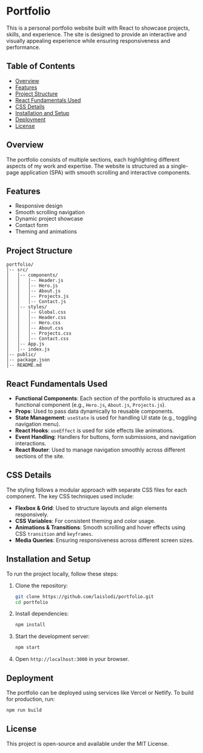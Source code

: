 # Portfolio

This is a personal portfolio website built with React to showcase projects, skills, and experience. The site is designed to provide an interactive and visually appealing experience while ensuring responsiveness and performance.

## Table of Contents
- [Overview](#overview)
- [Features](#features)
- [Project Structure](#project-structure)
- [React Fundamentals Used](#react-fundamentals-used)
- [CSS Details](#css-details)
- [Installation and Setup](#installation-and-setup)
- [Deployment](#deployment)
- [License](#license)

## Overview
The portfolio consists of multiple sections, each highlighting different aspects of my work and expertise. The website is structured as a single-page application (SPA) with smooth scrolling and interactive components.

## Features
- Responsive design
- Smooth scrolling navigation
- Dynamic project showcase
- Contact form
- Theming and animations

## Project Structure
```
portfolio/
│-- src/
│   │-- components/
│   │   │-- Header.js
│   │   │-- Hero.js
│   │   │-- About.js
│   │   │-- Projects.js
│   │   │-- Contact.js
│   │-- styles/
│   │   │-- Global.css
│   │   │-- Header.css
│   │   │-- Hero.css
│   │   │-- About.css
│   │   │-- Projects.css
│   │   │-- Contact.css
│   │-- App.js
│   │-- index.js
│-- public/
│-- package.json
│-- README.md
```

## React Fundamentals Used
- **Functional Components**: Each section of the portfolio is structured as a functional component (e.g., `Hero.js`, `About.js`, `Projects.js`).
- **Props**: Used to pass data dynamically to reusable components.
- **State Management**: `useState` is used for handling UI state (e.g., toggling navigation menu).
- **React Hooks**: `useEffect` is used for side effects like animations.
- **Event Handling**: Handlers for buttons, form submissions, and navigation interactions.
- **React Router**: Used to manage navigation smoothly across different sections of the site.

## CSS Details
The styling follows a modular approach with separate CSS files for each component. The key CSS techniques used include:
- **Flexbox & Grid**: Used to structure layouts and align elements responsively.
- **CSS Variables**: For consistent theming and color usage.
- **Animations & Transitions**: Smooth scrolling and hover effects using CSS `transition` and `keyframes`.
- **Media Queries**: Ensuring responsiveness across different screen sizes.

## Installation and Setup
To run the project locally, follow these steps:

1. Clone the repository:
   ```bash
   git clone https://github.com/laislodi/portfolio.git
   cd portfolio
   ```
2. Install dependencies:
   ```bash
   npm install
   ```
3. Start the development server:
   ```bash
   npm start
   ```
4. Open `http://localhost:3000` in your browser.

## Deployment
The portfolio can be deployed using services like Vercel or Netlify. To build for production, run:
```bash
npm run build
```

## License
This project is open-source and available under the MIT License.
